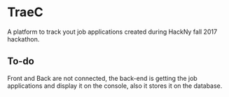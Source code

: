 # TraeC   
A platform to track yout job applications created during HackNy fall 2017 hackathon.

## To-do
Front and Back are not connected, the back-end is getting the job applications and display it on the console, also it stores it on the database. 


   
  
